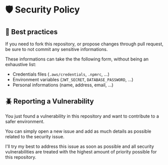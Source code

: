 # 🛡️ Security Policy

## 💪 Best practices

If you need to fork this repository, or propose changes through pull request, be sure to not commit any sensitive informations.

These informations can take the the following form, without being an exhaustive list:

- Credentials files (`.aws/credentials`, `.npmrc`, ...)
- Environment variables (`JWT_SECRET`, `DATABASE_PASSWORD`, ...)
- Personal informations (name, address, email, ...)

## 🪲 Reporting a Vulnerability

You just found a vulnerability in this repository and want to contribute to a safer environment.

You can simply open a new issue and add as much details as possible related to the security issue.

I'll try my best to address this issue as soon as possible and all security vulnerabilities are treated with the highest amount of priority possible for this repository.
